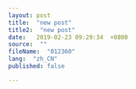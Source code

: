 ```yaml
---
layout: post
title:  "new post"
title2:  "new post"
date:   2019-02-23 09:29:34  +0800
source:  ""
fileName:  "012360"
lang:  "zh_CN"
published: false

---
```


